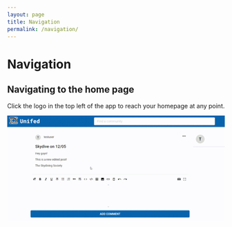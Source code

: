 ```yaml
---
layout: page
title: Navigation
permalink: /navigation/
---
```


# Navigation

## Navigating to the home page

Click the logo in the top left of the app to reach your homepage at any point.

![Navigating to Home Page](../gifs/return-home.gif)
